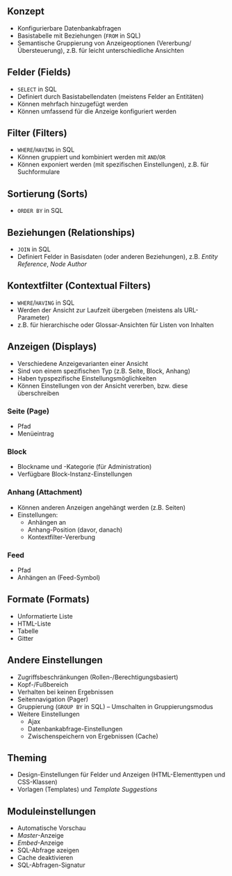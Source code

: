 ## Konzept

- Konfigurierbare Datenbankabfragen
- Basistabelle mit Beziehungen (`FROM` in SQL)
- Semantische Gruppierung von Anzeigeoptionen (Vererbung/Übersteuerung), z.B.
  für leicht unterschiedliche Ansichten

## Felder (Fields)

- `SELECT` in SQL
- Definiert durch Basistabellendaten (meistens Felder an Entitäten)
- Können mehrfach hinzugefügt werden
- Können umfassend für die Anzeige konfiguriert werden

## Filter (Filters)

- `WHERE`/`HAVING` in SQL
- Können gruppiert und kombiniert werden mit `AND`/`OR`
- Können exponiert werden (mit spezifischen Einstellungen), z.B. für
  Suchformulare

## Sortierung (Sorts)

- `ORDER BY` in SQL

## Beziehungen (Relationships)

- `JOIN` in SQL
- Definiert Felder in Basisdaten (oder anderen Beziehungen), z.B. _Entity Reference_, _Node Author_

## Kontextfilter (Contextual Filters)

- `WHERE`/`HAVING` in SQL
- Werden der Ansicht zur Laufzeit übergeben (meistens als URL-Parameter)
- z.B. für hierarchische oder Glossar-Ansichten für Listen von Inhalten

## Anzeigen (Displays)

- Verschiedene Anzeigevarianten einer Ansicht
- Sind von einem spezifischen Typ (z.B. Seite, Block, Anhang)
- Haben typspezifische Einstellungsmöglichkeiten
- Können Einstellungen von der Ansicht vererben, bzw. diese überschreiben

### Seite (Page)

- Pfad
- Menüeintrag

### Block

- Blockname und -Kategorie (für Administration)
- Verfügbare Block-Instanz-Einstellungen

### Anhang (Attachment)

- Können anderen Anzeigen angehängt werden (z.B. Seiten)
- Einstellungen:
    - Anhängen an
    - Anhang-Position (davor, danach)
    - Kontextfilter-Vererbung

### Feed

- Pfad
- Anhängen an (Feed-Symbol)

## Formate (Formats)

- Unformatierte Liste
- HTML-Liste
- Tabelle
- Gitter

## Andere Einstellungen

- Zugriffsbeschränkungen (Rollen-/Berechtigungsbasiert)
- Kopf-/Fußbereich
- Verhalten bei keinen Ergebnissen
- Seitennavigation (Pager)
- Gruppierung (`GROUP BY` in SQL) – Umschalten in Gruppierungsmodus
- Weitere Einstellungen
    - Ajax
    - Datenbankabfrage-Einstellungen
    - Zwischenspeichern von Ergebnissen (Cache)

## Theming

- Design-Einstellungen für Felder und Anzeigen (HTML-Elementtypen und CSS-Klassen)
- Vorlagen (Templates) und _Template Suggestions_

## Moduleinstellungen

- Automatische Vorschau
- _Master_-Anzeige
- _Embed_-Anzeige
- SQL-Abfrage azeigen
- Cache deaktivieren
- SQL-Abfragen-Signatur
